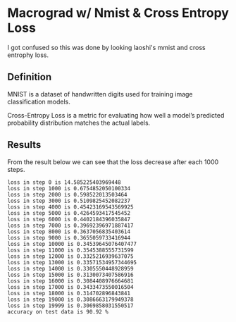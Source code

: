# Macrograd w/ Nmist & Cross Entropy Loss
I got confused so this was done by looking laoshi's mmist and cross entrophy loss.

## Definition   

MNIST is a dataset of handwritten digits used for training image classification models.   

Cross-Entropy Loss is a metric for evaluating how well a model’s predicted probability distribution matches the actual labels.

## Results
From the result below we can see that the loss decrease after each 1000 steps.
```
loss in step 0 is 14.585225403969448
loss in step 1000 is 0.6754852050100334
loss in step 2000 is 0.598522013503464
loss in step 3000 is 0.5109825452082237
loss in step 4000 is 0.45423169543569925
loss in step 5000 is 0.4264593417545452
loss in step 6000 is 0.4402184396035847
loss in step 7000 is 0.39692396971887417
loss in step 8000 is 0.3637056835403614
loss in step 9000 is 0.3655059733416944
loss in step 10000 is 0.34539645076407477
loss in step 11000 is 0.3545388555731599
loss in step 12000 is 0.3325216939637075
loss in step 13000 is 0.33571534957344695
loss in step 14000 is 0.3305550448928959
loss in step 15000 is 0.3130073407586916
loss in step 16000 is 0.3084408976664681
loss in step 17000 is 0.3433473550016504
loss in step 18000 is 0.314702896843841
loss in step 19000 is 0.3086663179949378
loss in step 19999 is 0.3069858031550517
accuracy on test data is 90.92 %
```
